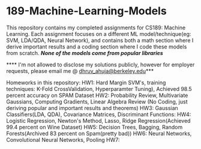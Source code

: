 # 189-Machine-Learning-Models
This repository contains my completed assignments for CS189: Machine Learning. Each assignment focuses on a different ML model/technique(eg: SVM, LDA/QDA, Neural Network), and contains both a math section where I derive important results and a coding section where I code these models from scratch. ***None of the models come from popular libraries*** 


**** I'm not allowed to disclose my solutions publicly, however for employer requests, please email me @ dhruv_ahuja@berkeley.edu*** 

Homeworks in this repository: 
HW1: Hard Margin SVM's, training techniques: K-Fold CrossValidation, Hyperparamter Tuning), Achieved 98.5 percent accuracy on SPAM Dataset 
HW2: Probability Review, Multivariate Gaussians, Computing Gradients, Linear Algebra Review (No Coding, just deriving popular and important results and theorems)
HW3: Gaussian Classifiers(LDA, QDA), Covariance Matrices, Discriminant Functions: 
HW4: Logistic Regression, Newton's Method, Lasso, Ridge Regression(Achieved 99.4 percent on Wine Dataset) 
HW5: Decision Trees, Bagging, Random Forests(Archived 83 percent on Spam(pretty bad)) 
HW6: Neural Networks, Convolutional Neural Networks, Pooling
HW7: 
